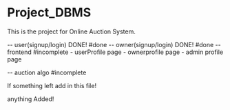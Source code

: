 # Project_DBMS
This is the project for Online Auction System.


-- user(signup/login) DONE! #done
-- owner(signup/login) DONE! #done
-- frontend #incomplete
	- userProfile page
	- ownerprofile page
	- admin profile page
	
   

-- auction algo #incomplete 


If something left add in this file!


anything Added!